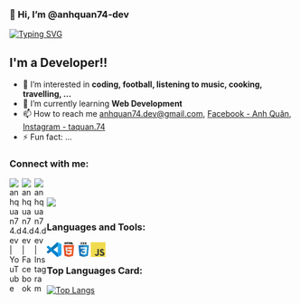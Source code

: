  ### 👋 Hi, I’m @anhquan74-dev 

[![Typing SVG](https://readme-typing-svg.herokuapp.com?color=%2336BCF7&size=22&center=true&vCenter=true&lines=I'm+trying+to+be+a+web+developer)](https://git.io/typing-svg)

## I'm a Developer!!
- 👀 I’m interested in **coding, football, listening to music, cooking, travelling, ...**
- 🌱 I’m currently learning **Web Development**
- 📫 How to reach me [anhquan74.dev@gmail.com](), [Facebook - Anh Quân](https://www.facebook.com/anhquan74.dev/), [Instagram - taquan.74](https://www.instagram.com/taquan.74/)
- ⚡ Fun fact: ...

### Connect with me:

[<img align="left" alt="anhquan74.dev | YouTube" width="22px" src="https://cdn.jsdelivr.net/npm/simple-icons@v3/icons/youtube.svg" />](https://www.youtube.com/channel/UCzSF_0BkfOMPbwAD0ZwHmIQ)
[<img align="left" alt="anhquan74.dev | Facebook" width="22px" src="https://cdn.jsdelivr.net/npm/simple-icons@v3/icons/facebook.svg" />](https://www.facebook.com/anhquan74.dev/)
[<img align="left" alt="anhquan74.dev | Instagram" width="22px" src="https://cdn.jsdelivr.net/npm/simple-icons@v3/icons/instagram.svg" />](https://www.instagram.com/taquan.74/)
<br><br>
<img src="https://github-readme-stats.vercel.app/api?username=anhquan74-dev&&show_icons=true&title_color=ffffff&icon_color=bb2acf&text_color=daf7dc&bg_color=151515">

### Languages and Tools:

[<img align="left" alt="Visual Studio Code" width="26px" src="https://raw.githubusercontent.com/github/explore/80688e429a7d4ef2fca1e82350fe8e3517d3494d/topics/visual-studio-code/visual-studio-code.png" />]()
[<img align="left" alt="HTML5" width="26px" src="https://raw.githubusercontent.com/github/explore/80688e429a7d4ef2fca1e82350fe8e3517d3494d/topics/html/html.png" />]()
[<img align="left" alt="CSS3" width="26px" src="https://raw.githubusercontent.com/github/explore/80688e429a7d4ef2fca1e82350fe8e3517d3494d/topics/css/css.png" />]()
[<img align="left" alt="JavaScript" width="26px" src="https://raw.githubusercontent.com/github/explore/80688e429a7d4ef2fca1e82350fe8e3517d3494d/topics/javascript/javascript.png" />]()
<br>

### Top Languages Card:
[![Top Langs](https://github-readme-stats.vercel.app/api/top-langs/?username=anhquan74-dev)](https://github.com/anhquan74-dev/github-readme-stats)
<!---
anhquan74-dev/anhquan74-dev is a ✨ special ✨ repository because its `README.md` (this file) appears on your GitHub profile.
You can click the Preview link to take a look at your changes.
--->
 
